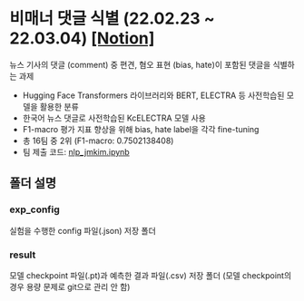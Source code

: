 # 비매너 댓글 식별 (22.02.23 ~ 22.03.04) [[Notion]](https://salty-reward-0b7.notion.site/85585d4e42ab41e9b9ff8737b8662d8f)
뉴스 기사의 댓글 (comment) 중 편견, 혐오 표현 (bias, hate)이 포함된 댓글을 식별하는 과제
- Hugging Face Transformers 라이브러리와 BERT, ELECTRA 등 사전학습된 모델을 활용한 분류
- 한국어 뉴스 댓글로 사전학습된 KcELECTRA 모델 사용
- F1-macro 평가 지표 향상을 위해 bias, hate label을 각각  fine-tuning
- 총 16팀 중 2위 (F1-macro: 0.7502138408)
- 팀 제출 코드: [nlp_jmkim.ipynb](https://github.com/jmkim0/yd_aiconnect/blob/main/2-Team_Competition/3-comment_bias_hate/nlp_jmkim.ipynb)
## 폴더 설명
### exp_config
실험을 수행한 config 파일(.json) 저장 폴더
### result
모델 checkpoint 파일(.pt)과 예측한 결과 파일(.csv) 저장 폴더 (모델 checkpoint의 경우 용량 문제로 git으로 관리 안 함)
